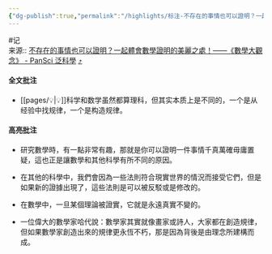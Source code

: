 ```yaml
---
{"dg-publish":true,"permalink":"/highlights/标注-不存在的事情也可以證明？一起體會數學證明的美麗之處！——《數學大觀念》/","noteIcon":"1","created":"2023-05-15T23:35:03.821+08:00","updated":""}
---
```



#记  
来源:: [不存在的事情也可以證明？一起體會數學證明的美麗之處！——《數學大觀念》 - PanSci 泛科學](https://pansci.asia/archives/364824) [⤴️](https://omnivore.app/me/https-pansci-asia-archives-364824-187ef3e8257)

#### 全文批注
- [[pages/💡\|💡]]科学和数学虽然都算理科，但其实本质上是不同的，一个是从经验中找规律，一个是构造规律。

#### 高亮批注
- 研究數學時，有一點非常有趣，那就是你可以證明一件事情千真萬確毋庸置疑，這也正是讓數學和其他科學有所不同的原因。

- 在其他的科學中，我們會因為一些法則符合現實世界的情況而接受它們，但是如果新的證據出現了，這些法則是可以被反駁或是修改的。

- 在數學中，一旦某個理論被證實，它就是永遠真實不變的。

- 一位偉大的數學家哈代說：數學家其實就像畫家或詩人，大家都在創造規律，但如果數學家創造出來的規律更永恆不朽，那是因為背後是由理念所建構而成。
